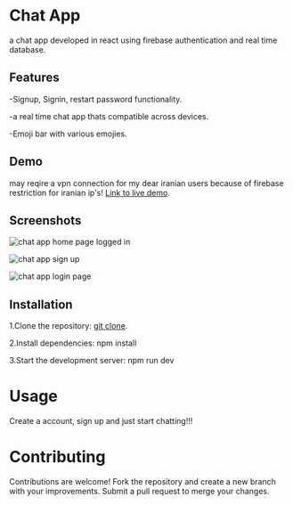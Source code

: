 # Chat App
a chat app developed in react using firebase authentication and real time database.

## Features
-Signup, Signin, restart password functionality.    

-a real time chat app thats compatible across devices.   

-Emoji bar with various emojies.   

## Demo
may reqire a vpn connection for my dear iranian users because of firebase restriction for iranian ip's!
[Link to live demo](https://sinakhaninejad.github.io/chat-app/#/chat-app).

## Screenshots

![chat app home page logged in](https://github.com/sinakhaninejad/chat-app/assets/75348174/f0ae3f54-db3b-4cfc-97f9-5f5a5b41b2a7)    

![chat app sign up ](https://github.com/sinakhaninejad/chat-app/assets/75348174/fd263999-80b8-4918-9640-bd9bc839cca2)       

![chat app login page](https://github.com/sinakhaninejad/chat-app/assets/75348174/a10e82c2-3b13-4825-bd85-a31ff9fd52eb)     
 

## Installation
1.Clone the repository:
[git clone](https://github.com/sinakhaninejad/chat-app.git).

2.Install dependencies:
npm install

3.Start the development server:
npm run dev

# Usage
Create a account, sign up and just start chatting!!!

# Contributing
Contributions are welcome! Fork the repository and create a new branch with your improvements. Submit a pull request to merge your changes.
